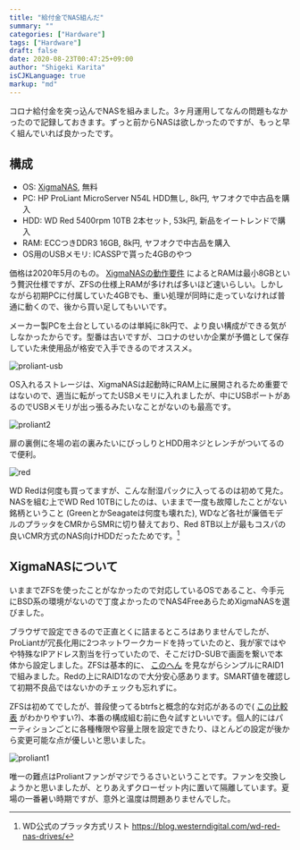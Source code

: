 ```yaml
---
title: "給付金でNAS組んだ"
summary: ""
categories: ["Hardware"]
tags: ["Hardware"]
draft: false
date: 2020-08-23T00:47:25+09:00
author: "Shigeki Karita"
isCJKLanguage: true
markup: "md"
---
```


コロナ給付金を突っ込んでNASを組みました。3ヶ月運用してなんの問題もなかったので記録しておきます。ずっと前からNASは欲しかったのですが、もっと早く組んでいれば良かったです。

## 構成

- OS: [XigmaNAS](https://www.xigmanas.com/), 無料
- PC: HP ProLiant MicroServer N54L HDD無し, 8k円, ヤフオクで中古品を購入
- HDD: WD Red 5400rpm 10TB 2本セット, 53k円, 新品をイートレンドで購入
- RAM: ECCつきDDR3 16GB, 8k円, ヤフオクで中古品を購入
- OS用のUSBメモリ: ICASSPで貰った4GBのやつ

価格は2020年5月のもの。 [XigmaNASの動作要件](https://www.xigmanas.com/wiki/doku.php?id=documentation:setup_and_user_guide:hardware_requirements) によるとRAMは最小8GBという贅沢仕様ですが、ZFSの仕様上RAMが多ければ多いほど速いらしい。しかしながら初期PCに付属していた4GBでも、重い処理が同時に走っていなければ普通に動くので、後から買い足してもいいです。

メーカー製PCを土台としているのは単純に8k円で、より良い構成ができる気がしなかったからです。型番は古いですが、コロナのせいか企業が予備として保存していた未使用品が格安で入手できるのでオススメ。

![proliant-usb](https://pbs.twimg.com/media/EW570uRUwAE0GGD?format=jpg&name=small)

OS入れるストレージは、XigmaNASは起動時にRAM上に展開されるため重要ではないので、適当に転がってたUSBメモリに入れましたが、中にUSBポートがあるのでUSBメモリが出っ張るみたいなことがないのも最高です。

![proliant2](https://pbs.twimg.com/media/EW53kSbU8AAJOrM?format=jpg&name=small)

扉の裏側に冬場の岩の裏みたいにびっしりとHDD用ネジとレンチがついてるので便利。

![red](https://pbs.twimg.com/media/EW5xP9eU4AEtngc?format=jpg&name=small)

WD Redは何度も買ってますが、こんな耐湿パックに入ってるのは初めて見た。NASを組む上でWD Red 10TBにしたのは、いままで一度も故障したことがない銘柄ということ (GreenとかSeagateは何度も壊れた), WDなど各社が廉価モデルのプラッタをCMRからSMRに切り替えており、Red 8TB以上が最もコスパの良いCMR方式のNAS向けHDDだったためです。[^wd]

[^wd]: WD公式のプラッタ方式リスト https://blog.westerndigital.com/wd-red-nas-drives/

## XigmaNASについて

いままでZFSを使ったことがなかったので対応しているOSであること、今手元にBSD系の環境がないので丁度よかったのでNAS4FreeあらためXigmaNASを選びました。

ブラウザで設定できるので正直とくに詰まるところはありませんでしたが、ProLiantが冗長化用に2つネットワークカードを持っていたのと、我が家ではやや特殊なIPアドレス割当を行っていたので、そこだけD-SUBで画面を繋いで本体から設定しました。ZFSは基本的に、 [このへん](https://ameblo.jp/purplesounds/entry-12425869820.html
) を見ながらシンプルにRAID1で組みました。Redの上にRAID1なので大分安心感あります。SMART値を確認して初期不良品ではないかのチェックも忘れずに。

ZFSは初めてでしたが、普段使ってるbtrfsと概念的な対応があるので( [この比較表](https://dev.to/rkeene/btrfs-zfs-and-more-22jg) がわかりやすい?)、本番の構成組む前に色々試すといいです。個人的にはパーティションごとに各種権限や容量上限を設定できたり、ほとんどの設定が後から変更可能な点が優しいと思いました。

![proliant1](https://pbs.twimg.com/media/EW-mVoBVcAAKsIp?format=jpg&name=small)

唯一の難点はProliantファンがマジでうるさいということです。ファンを交換しようかと思いましたが、とりあえずクローゼット内に置いて隔離しています。夏場の一番暑い時期ですが、意外と温度は問題ありませんでした。

